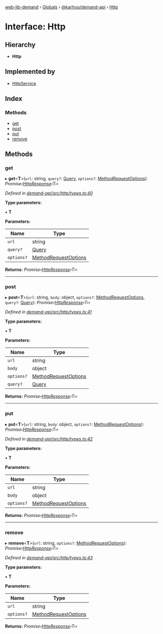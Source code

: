 [web-lib-demand](../README.md) › [Globals](../globals.md) › [@karhoo/demand-api](../modules/_karhoo_demand_api.md) › [Http](_karhoo_demand_api.http.md)

# Interface: Http

## Hierarchy

* **Http**

## Implemented by

* [HttpService](../classes/_karhoo_demand_api.httpservice.md)

## Index

### Methods

* [get](_karhoo_demand_api.http.md#get)
* [post](_karhoo_demand_api.http.md#post)
* [put](_karhoo_demand_api.http.md#put)
* [remove](_karhoo_demand_api.http.md#remove)

## Methods

###  get

▸ **get**<**T**>(`url`: string, `query?`: [Query](../modules/_karhoo_demand_api.md#query), `options?`: [MethodRequestOptions](../modules/_karhoo_demand_api.md#methodrequestoptions)): *Promise‹[HttpResponse](../modules/_karhoo_demand_api.md#httpresponse)‹T››*

*Defined in [demand-api/src/http/types.ts:40](https://github.com/karhoo/web-lib-demand/blob/af835b5/packages/demand-api/src/http/types.ts#L40)*

**Type parameters:**

▪ **T**

**Parameters:**

Name | Type |
------ | ------ |
`url` | string |
`query?` | [Query](../modules/_karhoo_demand_api.md#query) |
`options?` | [MethodRequestOptions](../modules/_karhoo_demand_api.md#methodrequestoptions) |

**Returns:** *Promise‹[HttpResponse](../modules/_karhoo_demand_api.md#httpresponse)‹T››*

___

###  post

▸ **post**<**T**>(`url`: string, `body`: object, `options?`: [MethodRequestOptions](../modules/_karhoo_demand_api.md#methodrequestoptions), `query?`: [Query](../modules/_karhoo_demand_api.md#query)): *Promise‹[HttpResponse](../modules/_karhoo_demand_api.md#httpresponse)‹T››*

*Defined in [demand-api/src/http/types.ts:41](https://github.com/karhoo/web-lib-demand/blob/af835b5/packages/demand-api/src/http/types.ts#L41)*

**Type parameters:**

▪ **T**

**Parameters:**

Name | Type |
------ | ------ |
`url` | string |
`body` | object |
`options?` | [MethodRequestOptions](../modules/_karhoo_demand_api.md#methodrequestoptions) |
`query?` | [Query](../modules/_karhoo_demand_api.md#query) |

**Returns:** *Promise‹[HttpResponse](../modules/_karhoo_demand_api.md#httpresponse)‹T››*

___

###  put

▸ **put**<**T**>(`url`: string, `body`: object, `options?`: [MethodRequestOptions](../modules/_karhoo_demand_api.md#methodrequestoptions)): *Promise‹[HttpResponse](../modules/_karhoo_demand_api.md#httpresponse)‹T››*

*Defined in [demand-api/src/http/types.ts:42](https://github.com/karhoo/web-lib-demand/blob/af835b5/packages/demand-api/src/http/types.ts#L42)*

**Type parameters:**

▪ **T**

**Parameters:**

Name | Type |
------ | ------ |
`url` | string |
`body` | object |
`options?` | [MethodRequestOptions](../modules/_karhoo_demand_api.md#methodrequestoptions) |

**Returns:** *Promise‹[HttpResponse](../modules/_karhoo_demand_api.md#httpresponse)‹T››*

___

###  remove

▸ **remove**<**T**>(`url`: string, `options?`: [MethodRequestOptions](../modules/_karhoo_demand_api.md#methodrequestoptions)): *Promise‹[HttpResponse](../modules/_karhoo_demand_api.md#httpresponse)‹T››*

*Defined in [demand-api/src/http/types.ts:43](https://github.com/karhoo/web-lib-demand/blob/af835b5/packages/demand-api/src/http/types.ts#L43)*

**Type parameters:**

▪ **T**

**Parameters:**

Name | Type |
------ | ------ |
`url` | string |
`options?` | [MethodRequestOptions](../modules/_karhoo_demand_api.md#methodrequestoptions) |

**Returns:** *Promise‹[HttpResponse](../modules/_karhoo_demand_api.md#httpresponse)‹T››*
